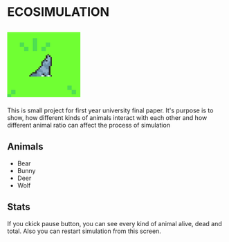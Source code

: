 # ECOSIMULATION
![alt text](image.png)
------
This is small project for first year university final paper.
It's purpose is to show, how different kinds of animals interact with each other and how different animal ratio can affect the process of simulation
## Animals
- Bear
- Bunny
- Deer
- Wolf
## Stats
If you ckick pause button, you can see every kind of animal alive, dead and total. Also you can restart simulation from this screen.
